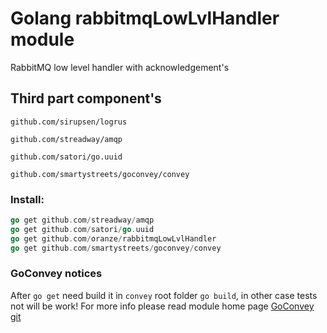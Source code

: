 # Golang rabbitmqLowLvlHandler module
RabbitMQ low level handler with acknowledgement's

## Third part component's
`github.com/sirupsen/logrus`

`github.com/streadway/amqp`

`github.com/satori/go.uuid`

`github.com/smartystreets/goconvey/convey`

### Install:
```go get github.com/sirupsen/logrus
go get github.com/streadway/amqp
go get github.com/satori/go.uuid
go get github.com/oranze/rabbitmqLowLvlHandler
go get github.com/smartystreets/goconvey/convey
```
### GoConvey notices
After `go get` need build it in `convey` root folder `go build`, in other case tests not will be work!
For more info please read module home page [GoConvey git](https://github.com/smartystreets/goconvey/)


